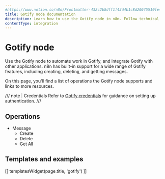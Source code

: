 ```yaml
---
#https://www.notion.so/n8n/Frontmatter-432c2b8dff1f43d4b1c8d20075510fe4
title: Gotify node documentation
description: Learn how to use the Gotify node in n8n. Follow technical documentation to integrate Gotify node into your workflows.
contentType: integration
---
```


# Gotify node

Use the Gotify node to automate work in Gotify, and integrate Gotify with other applications. n8n has built-in support for a wide range of Gotify features, including creating, deleting, and getting messages. 

On this page, you'll find a list of operations the Gotify node supports and links to more resources.

/// note | Credentials
Refer to [Gotify credentials](/integrations/builtin/credentials/gotify/) for guidance on setting up authentication. 
///

## Operations

* Message
    * Create
    * Delete
    * Get All

## Templates and examples

<!-- see https://www.notion.so/n8n/Pull-in-templates-for-the-integrations-pages-37c716837b804d30a33b47475f6e3780 -->
[[ templatesWidget(page.title, 'gotify') ]]
